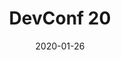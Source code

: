 ---
title: "DevConf 20"
date: 2020-01-26
description:
tags:
- devconf
series:
-
categories:
- conference
---